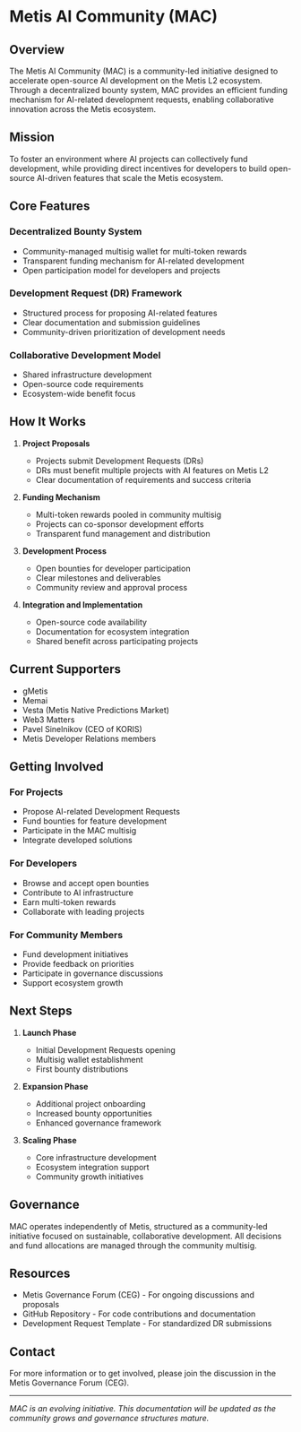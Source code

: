 # Metis AI Community (MAC)

## Overview

The Metis AI Community (MAC) is a community-led initiative designed to accelerate open-source AI development on the Metis L2 ecosystem. Through a decentralized bounty system, MAC provides an efficient funding mechanism for AI-related development requests, enabling collaborative innovation across the Metis ecosystem.

## Mission

To foster an environment where AI projects can collectively fund development, while providing direct incentives for developers to build open-source AI-driven features that scale the Metis ecosystem.

## Core Features

### Decentralized Bounty System
- Community-managed multisig wallet for multi-token rewards
- Transparent funding mechanism for AI-related development
- Open participation model for developers and projects

### Development Request (DR) Framework
- Structured process for proposing AI-related features
- Clear documentation and submission guidelines
- Community-driven prioritization of development needs

### Collaborative Development Model
- Shared infrastructure development
- Open-source code requirements
- Ecosystem-wide benefit focus

## How It Works

1. **Project Proposals**
   - Projects submit Development Requests (DRs)
   - DRs must benefit multiple projects with AI features on Metis L2
   - Clear documentation of requirements and success criteria

2. **Funding Mechanism**
   - Multi-token rewards pooled in community multisig
   - Projects can co-sponsor development efforts
   - Transparent fund management and distribution

3. **Development Process**
   - Open bounties for developer participation
   - Clear milestones and deliverables
   - Community review and approval process

4. **Integration and Implementation**
   - Open-source code availability
   - Documentation for ecosystem integration
   - Shared benefit across participating projects

## Current Supporters

- gMetis
- Memai
- Vesta (Metis Native Predictions Market)
- Web3 Matters
- Pavel Sinelnikov (CEO of KORIS)
- Metis Developer Relations members

## Getting Involved

### For Projects
- Propose AI-related Development Requests
- Fund bounties for feature development
- Participate in the MAC multisig
- Integrate developed solutions

### For Developers
- Browse and accept open bounties
- Contribute to AI infrastructure
- Earn multi-token rewards
- Collaborate with leading projects

### For Community Members
- Fund development initiatives
- Provide feedback on priorities
- Participate in governance discussions
- Support ecosystem growth

## Next Steps

1. **Launch Phase**
   - Initial Development Requests opening
   - Multisig wallet establishment
   - First bounty distributions

2. **Expansion Phase**
   - Additional project onboarding
   - Increased bounty opportunities
   - Enhanced governance framework

3. **Scaling Phase**
   - Core infrastructure development
   - Ecosystem integration support
   - Community growth initiatives

## Governance

MAC operates independently of Metis, structured as a community-led initiative focused on sustainable, collaborative development. All decisions and fund allocations are managed through the community multisig.

## Resources

- Metis Governance Forum (CEG) - For ongoing discussions and proposals
- GitHub Repository - For code contributions and documentation
- Development Request Template - For standardized DR submissions

## Contact

For more information or to get involved, please join the discussion in the Metis Governance Forum (CEG).

---

*MAC is an evolving initiative. This documentation will be updated as the community grows and governance structures mature.*
